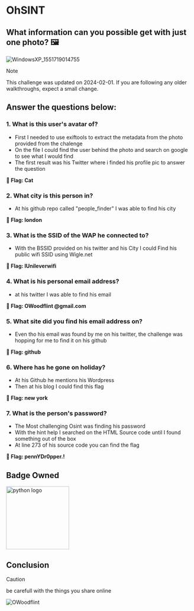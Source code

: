 # OhSINT

## What information can you possible get with just one photo? 🖼️ <br>

![WindowsXP_1551719014755](https://github.com/paulemacedo/CTF-OhSINT/assets/59907505/587a9433-ba5e-44ff-8057-905c90fc84bc)

> [!NOTE]
> This challenge was updated on 2024-02-01. If you are following any older walkthroughs, expect a small change.

## Answer the questions below:

### 1. What is this user's avatar of?

- First I needed to use exiftools to extract the metadata from the photo provided from the chalenge
- On the file I could find the user behind the photo and search on google to see what I would find
- The first result was his Twitter where i finded his profile pic to answer the question<br>

 __🚩 Flag: Cat__

### 2. What city is this person in?
- At his github repo  called "people_finder" I was able to find his city

 __🚩 Flag: london__

### 3. What is the SSID of the WAP he connected to? 
- With the BSSID provided on his twitter and his City I could Find his public wifi SSID using Wigle.net

 __🚩 Flag: lUnileverwifi__

### 4. What is his personal email address?
- at his twitter I was able to find his email

 __🚩 Flag: OWoodflint @gmail.com__

### 5. What site did you find his email address on?
- Even tho his email was found by me on his twitter, the challenge was hopping for me to find it on his github

 __🚩 Flag: github__

### 6. Where has he gone on holiday?
- At his Github he mentions his Wordpress
- Then at his blog I could find this flag

 __🚩 Flag: new york__

### 7. What is the person's password?
- The Most challenging Osint was finding his password
- With the hint help I searched on the HTML Source code until I found something out of the box
- At line 273 of his source code you can find the flag

 __🚩 Flag: pennYDr0pper.!__

## Badge Owned
[<img src="https://assets.tryhackme.com/img/badges/ohsint.svg" height="170" alt="python logo"/>](https://tryhackme.com/paulemacedo/badges/ohsint)

## Conclusion
> [!CAUTION]
> be carefull with the things you share online

![OWoodflint](https://github.com/paulemacedo/CTF-OhSINT/assets/59907505/4ba750b8-2f78-4453-9e0d-c551f5b8b859)
